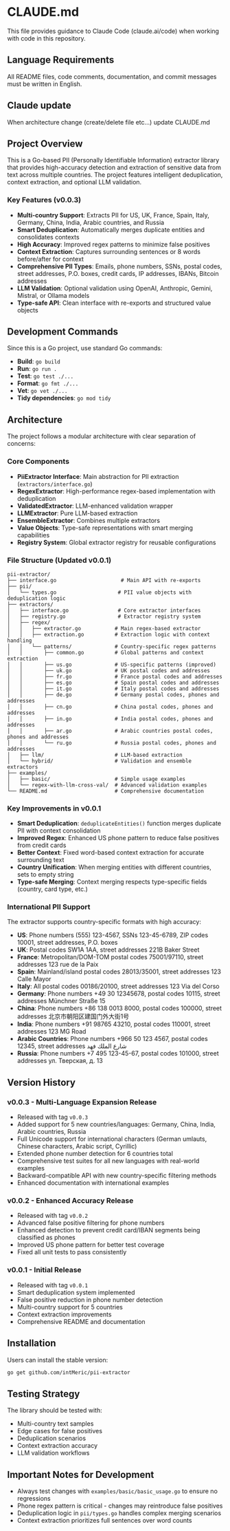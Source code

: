 # CLAUDE.md

This file provides guidance to Claude Code (claude.ai/code) when working with code in this repository.

## Language Requirements

All README files, code comments, documentation, and commit messages must be written in English.

## Claude update

When architecture change (create/delete file etc...) update CLAUDE.md

## Project Overview

This is a Go-based PII (Personally Identifiable Information) extractor library that provides high-accuracy detection and extraction of sensitive data from text across multiple countries. The project features intelligent deduplication, context extraction, and optional LLM validation.

### Key Features (v0.0.3)

- **Multi-country Support**: Extracts PII for US, UK, France, Spain, Italy, Germany, China, India, Arabic countries, and Russia
- **Smart Deduplication**: Automatically merges duplicate entities and consolidates contexts
- **High Accuracy**: Improved regex patterns to minimize false positives
- **Context Extraction**: Captures surrounding sentences or 8 words before/after for context
- **Comprehensive PII Types**: Emails, phone numbers, SSNs, postal codes, street addresses, P.O. boxes, credit cards, IP addresses, IBANs, Bitcoin addresses
- **LLM Validation**: Optional validation using OpenAI, Anthropic, Gemini, Mistral, or Ollama models
- **Type-safe API**: Clean interface with re-exports and structured value objects

## Development Commands

Since this is a Go project, use standard Go commands:

- **Build**: `go build`
- **Run**: `go run .`
- **Test**: `go test ./...`
- **Format**: `go fmt ./...`
- **Vet**: `go vet ./...`
- **Tidy dependencies**: `go mod tidy`

## Architecture

The project follows a modular architecture with clear separation of concerns:

### Core Components

- **PiiExtractor Interface**: Main abstraction for PII extraction (`extractors/interface.go`)
- **RegexExtractor**: High-performance regex-based implementation with deduplication
- **ValidatedExtractor**: LLM-enhanced validation wrapper
- **LLMExtractor**: Pure LLM-based extraction
- **EnsembleExtractor**: Combines multiple extractors
- **Value Objects**: Type-safe representations with smart merging capabilities
- **Registry System**: Global extractor registry for reusable configurations

### File Structure (Updated v0.0.1)

```
pii-extractor/
├── interface.go                     # Main API with re-exports
├── pii/
│   └── types.go                    # PII value objects with deduplication logic
├── extractors/
│   ├── interface.go                # Core extractor interfaces
│   ├── registry.go                 # Extractor registry system
│   ├── regex/
│   │   ├── extractor.go           # Main regex-based extractor
│   │   ├── extraction.go          # Extraction logic with context handling
│   │   └── patterns/              # Country-specific regex patterns
│   │       ├── common.go          # Global patterns and context extraction
│   │       ├── us.go              # US-specific patterns (improved)
│   │       ├── uk.go              # UK postal codes and addresses
│   │       ├── fr.go              # France postal codes and addresses
│   │       ├── es.go              # Spain postal codes and addresses
│   │       ├── it.go              # Italy postal codes and addresses
│   │       ├── de.go              # Germany postal codes, phones and addresses
│   │       ├── cn.go              # China postal codes, phones and addresses
│   │       ├── in.go              # India postal codes, phones and addresses
│   │       ├── ar.go              # Arabic countries postal codes, phones and addresses
│   │       └── ru.go              # Russia postal codes, phones and addresses
│   ├── llm/                       # LLM-based extraction
│   └── hybrid/                    # Validation and ensemble extractors
├── examples/
│   ├── basic/                     # Simple usage examples
│   └── regex-with-llm-cross-val/  # Advanced validation examples
└── README.md                      # Comprehensive documentation
```

### Key Improvements in v0.0.1

- **Smart Deduplication**: `deduplicateEntities()` function merges duplicate PII with context consolidation
- **Improved Regex**: Enhanced US phone pattern to reduce false positives from credit cards
- **Better Context**: Fixed word-based context extraction for accurate surrounding text
- **Country Unification**: When merging entities with different countries, sets to empty string
- **Type-safe Merging**: Context merging respects type-specific fields (country, card type, etc.)

### International PII Support

The extractor supports country-specific formats with high accuracy:

- **US**: Phone numbers (555) 123-4567, SSNs 123-45-6789, ZIP codes 10001, street addresses, P.O. boxes
- **UK**: Postal codes SW1A 1AA, street addresses 221B Baker Street
- **France**: Metropolitan/DOM-TOM postal codes 75001/97110, street addresses 123 rue de la Paix
- **Spain**: Mainland/island postal codes 28013/35001, street addresses 123 Calle Mayor
- **Italy**: All postal codes 00186/20100, street addresses 123 Via del Corso
- **Germany**: Phone numbers +49 30 12345678, postal codes 10115, street addresses Münchner Straße 15
- **China**: Phone numbers +86 138 0013 8000, postal codes 100000, street addresses 北京市朝阳区建国门外大街1号
- **India**: Phone numbers +91 98765 43210, postal codes 110001, street addresses 123 MG Road
- **Arabic Countries**: Phone numbers +966 50 123 4567, postal codes 12345, street addresses شارع الملك فهد
- **Russia**: Phone numbers +7 495 123-45-67, postal codes 101000, street addresses ул. Тверская, д. 13

## Version History

### v0.0.3 - Multi-Language Expansion Release

- Released with tag `v0.0.3`
- Added support for 5 new countries/languages: Germany, China, India, Arabic countries, Russia
- Full Unicode support for international characters (German umlauts, Chinese characters, Arabic script, Cyrillic)
- Extended phone number detection for 6 countries total
- Comprehensive test suites for all new languages with real-world examples
- Backward-compatible API with new country-specific filtering methods
- Enhanced documentation with international examples

### v0.0.2 - Enhanced Accuracy Release

- Released with tag `v0.0.2`
- Advanced false positive filtering for phone numbers
- Enhanced detection to prevent credit card/IBAN segments being classified as phones
- Improved US phone pattern for better test coverage
- Fixed all unit tests to pass consistently

### v0.0.1 - Initial Release

- Released with tag `v0.0.1`
- Smart deduplication system implemented
- False positive reduction in phone number detection
- Multi-country support for 5 countries
- Context extraction improvements
- Comprehensive README and documentation

## Installation

Users can install the stable version:

```bash
go get github.com/intMeric/pii-extractor
```

## Testing Strategy

The library should be tested with:

- Multi-country text samples
- Edge cases for false positives
- Deduplication scenarios
- Context extraction accuracy
- LLM validation workflows

## Important Notes for Development

- Always test changes with `examples/basic/basic_usage.go` to ensure no regressions
- Phone regex pattern is critical - changes may reintroduce false positives
- Deduplication logic in `pii/types.go` handles complex merging scenarios
- Context extraction prioritizes full sentences over word counts
